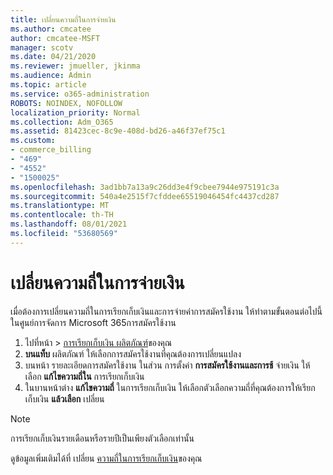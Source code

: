 ```yaml
---
title: เปลี่ยนความถี่ในการจ่ายเงิน
ms.author: cmcatee
author: cmcatee-MSFT
manager: scotv
ms.date: 04/21/2020
ms.reviewer: jmueller, jkinma
ms.audience: Admin
ms.topic: article
ms.service: o365-administration
ROBOTS: NOINDEX, NOFOLLOW
localization_priority: Normal
ms.collection: Adm_O365
ms.assetid: 81423cec-8c9e-408d-bd26-a46f37ef75c1
ms.custom:
- commerce_billing
- "469"
- "4552"
- "1500025"
ms.openlocfilehash: 3ad1bb7a13a9c26dd3e4f9cbee7944e975191c3a
ms.sourcegitcommit: 540a4e2515f7cfddee65519046454fc4437cd287
ms.translationtype: MT
ms.contentlocale: th-TH
ms.lasthandoff: 08/01/2021
ms.locfileid: "53680569"
---
```

# <a name="change-how-often-you-pay"></a>เปลี่ยนความถี่ในการจ่ายเงิน

เมื่อต้องการเปลี่ยนความถี่ในการเรียกเก็บเงินและการจ่ายค่าการสมัครใช้งาน ให้ทําตามขั้นตอนต่อไปนี้ในศูนย์การจัดการ Microsoft 365การสมัครใช้งาน

1. ไปที่หน้า  >  [การเรียกเก็บเงิน ผลิตภัณฑ์](https://go.microsoft.com/fwlink/p/?linkid=842054)ของคุณ
2. **บนแท็บ** ผลิตภัณฑ์ ให้เลือกการสมัครใช้งานที่คุณต้องการเปลี่ยนแปลง
3. บนหน้า รายละเอียดการสมัครใช้งาน ในส่วน การตั้งค่า **การสมัครใช้งานและการช้** จ่ายเงิน ให้เลือก **แก้ไขความถี่ใน** การเรียกเก็บเงิน
4. ในบานหน้าต่าง **แก้ไขความถี่** ในการเรียกเก็บเงิน ให้เลือกตัวเลือกความถี่ที่คุณต้องการให้เรียกเก็บเงิน **แล้วเลือก** เปลี่ยน

> [!NOTE]
> การเรียกเก็บเงินรายเดือนหรือรายปีเป็นเพียงตัวเลือกเท่านั้น

ดูข้อมูลเพิ่มเติมได้ที่ เปลี่ยน [ความถี่ในการเรียกเก็บเงิน](/microsoft-365/commerce/billing-and-payments/change-payment-frequency)ของคุณ
